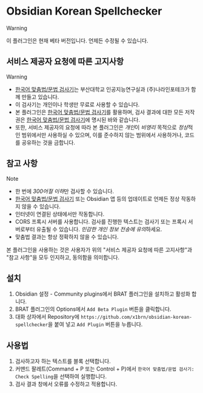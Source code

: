 # Obsidian Korean Spellchecker

> [!WARNING]
> 이 플러그인은 현재 베타 버전입니다. 언제든 수정될 수 있습니다.

## 서비스 제공자 요청에 따른 고지사항

> [!WARNING]
>
> - [한국어 맞춤법/문법 검사기](http://nara-speller.co.kr/speller/)는 부산대학교 인공지능연구실과 (주)나라인포테크가 함께 만들고 있습니다.
> - 이 검사기는 개인이나 학생만 무료로 사용할 수 있습니다.
> - 본 플러그인은 [한국어 맞춤법/문법 검사기](http://nara-speller.co.kr/speller/)를 활용하며, 검사 결과에 대한 모든 저작권은 [한국어 맞춤법/문법 검사기](http://nara-speller.co.kr/speller/)에 명시된 바와 같습니다.
> - 또한, 서비스 제공자의 요청에 따라 본 플러그인은 *개인*이 *비영리* 목적으로 *정상*적인 범위에서만 사용하실 수 있으며, 이를 준수하지 않는 범위에서 사용하거나, 코드를 공유하는 것을 금합니다.

## 참고 사항

> [!NOTE]
>
> - 한 번에 *300어절 이하*만 검사할 수 있습니다.
> - [한국어 맞춤법/문법 검사기](http://nara-speller.co.kr/speller/) 또는 Obsidian 앱 등의 업데이트로 언제든 정상 작동하지 않을 수 있습니다.
> - 인터넷이 연결된 상태에서만 작동합니다.
> - CORS 프록시 서버를 사용합니다. 검사를 진행한 텍스트는 검사기 또는 프록시 서버로부터 유출될 수 있습니다. *민감한 개인 정보 전송에 유의*하세요.
> - 맞춤법 결과는 항상 정확하지 않을 수 있습니다.

본 플러그인을 사용하는 것은 사용자가 위의 "서비스 제공자 요청에 따른 고지사항"과 "참고 사항"을 모두 인지하고, 동의함을 의미합니다.

## 설치

1. Obsidian 설정 - Community plugins에서 BRAT 플러그인을 설치하고 활성화 합니다.
2. BRAT 플러그인의 Options에서 `Add Beta Plugin` 버튼을 클릭합니다.
3. 대화 상자에서 Repository에 `https://github.com/x1brn/obsidian-korean-spellchecker`을 붙여 넣고 `Add Plugin` 버튼을 누릅니다.

## 사용법

1. 검사하고자 하는 텍스트를 블록 선택합니다.
2. 커맨드 팔레트(Command + P 또는 Control + P)에서 `한국어 맞춤법/문법 검사기: Check Spelling`을 선택하여 실행합니다.
3. 검사 결과 창에서 오류를 수정하고 적용합니다.
